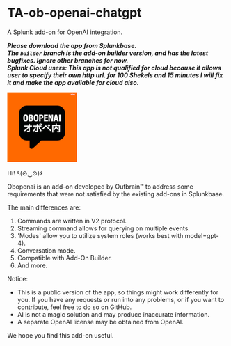 # TA-ob-openai-chatgpt
A Splunk add-on for OpenAI integration.

***Please download the app from Splunkbase.\
The `builder` branch is the add-on builder version, and has the latest bugfixes. Ignore other branches for now.\
Splunk Cloud users: This app is not qualified for cloud because it allows user to specify their own http url. for 100 Shekels and 15 minutes I will fix it and make the app available for cloud also.***

![logo2.png](static/logo2.png)

Hi! ٩(⊙‿⊙)۶

Obopenai is an add-on developed by Outbrain™️ to address some requirements that were not satisfied by the existing add-ons in Splunkbase.

The main differences are:
1. Commands are written in V2 protocol.
2. Streaming command allows for querying on multiple events.
3. 'Modes' allow you to utilize system roles (works best with model=gpt-4).
4. Conversation mode.
5. Compatible with Add-On Builder.
6. And more.

Notice:
- This is a public version of the app, so things might work differently for you. If you have any requests or run into any problems, or if you want to contribute, feel free to do so on GitHub.
- AI is not a magic solution and may produce inaccurate information.
- A separate OpenAI license may be obtained from OpenAI.

We hope you find this add-on useful.
